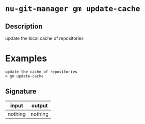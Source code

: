 # `nu-git-manager gm update-cache`
## Description
update the local cache of repositories
# Examples
    update the cache of repositories
    > gm update-cache

## Signature
| input   | output  |
| ------- | ------- |
| nothing | nothing |
